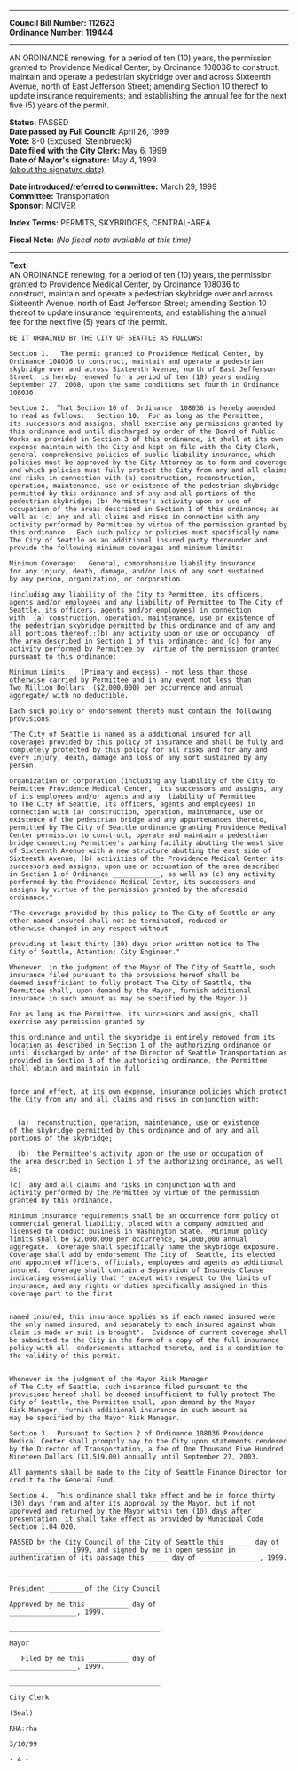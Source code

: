 * * * * *  
  
**Council Bill Number: [](#h0)[](#h2)112623**   
**Ordinance Number: 119444**  
  
* * * * *  
  
AN ORDINANCE renewing, for a period of ten (10) years, the permission granted to Providence Medical Center, by Ordinance 108036 to construct, maintain and operate a pedestrian skybridge over and across Sixteenth Avenue, north of East Jefferson Street; amending Section 10 thereof to update insurance requirements; and establishing the annual fee for the next five (5) years of the permit.  
  
**Status:** PASSED   
**Date passed by Full Council:** April 26, 1999   
**Vote:** 8-0 (Excused: Steinbrueck)   
**Date filed with the City Clerk:** May 6, 1999   
**Date of Mayor's signature:** May 4, 1999   
[(about the signature date)](/~public/approvaldate.htm)   
  
  
**Date introduced/referred to committee:** March 29, 1999   
**Committee:** Transportation   
**Sponsor:** MCIVER   
  
**Index Terms:** PERMITS, SKYBRIDGES, CENTRAL-AREA  
  
**Fiscal Note:** *(No fiscal note available at this time)*  
  
* * * * *  
  
**Text**  
    AN ORDINANCE renewing, for a period of ten (10) years, the permission  
    granted to Providence Medical Center, by Ordinance 108036 to  
    construct, maintain and operate a pedestrian skybridge over and across  
    Sixteenth Avenue, north of East Jefferson Street; amending Section 10  
    thereof to update insurance requirements; and establishing the annual  
    fee for the next five (5) years of the permit.  
  
    BE IT ORDAINED BY THE CITY OF SEATTLE AS FOLLOWS:  
  
    Section 1.   The permit granted to Providence Medical Center, by  
    Ordinance 108036 to construct, maintain and operate a pedestrian  
    skybridge over and across Sixteenth Avenue, north of East Jefferson  
    Street, is hereby renewed for a period of ten (10) years ending  
    September 27, 2008, upon the same conditions set fourth in Ordinance  
    108036.  
  
    Section 2.  That Section 10 of  Ordinance  108036 is hereby amended  
    to read as follows:   Section 10.  For as long as the Permittee,  
    its successors and assigns, shall exercise any permissions granted by  
    this ordinance and until discharged by order of the Board of Public  
    Works as provided in Section 3 of this ordinance, it shall at its own  
    expense maintain with the City and kept on file with the City Clerk,  
    general comprehensive policies of public liability insurance, which  
    policies must be approved by the City Attorney as to form and coverage  
    and which policies must fully protect the City from any and all claims  
    and risks in connection with (a) construction, reconstruction,  
    operation, maintenance, use or existence of the pedestrian skybridge  
    permitted by this ordinance and of any and all portions of the  
    pedestrian skybridge; (b) Permittee's activity upon or use of  
    occupation of the areas described in Section 1 of this ordinance; as  
    well as (c) any and all claims and risks in connection with any  
    activity performed by Permittee by virtue of the permission granted by  
    this ordinance.  Each such policy or policies must specifically name  
    The City of Seattle as an additional insured party thereunder and  
    provide the following minimum coverages and minimum limits:  
  
    Minimum Coverage:   General, comprehensive liability insurance  
    for any injury, death, damage, and/or loss of any sort sustained  
    by any person, organization, or corporation  
  
    (including any liability of the City to Permittee, its officers,  
    agents and/or employees and any liability of Permittee to The City of  
    Seattle, its officers, agents and/or employees) in connection  
    with: (a) construction, operation, maintenance, use or existence of  
    the pedestrian skybridge permitted by this ordinance and of any and  
    all portions thereof,;(b) any activity upon or use or occupancy  of  
    the area described in Section 1 of this ordinance; and (c) for any  
    activity performed by Permittee by  virtue of the permission granted  
    pursuant to this ordinance:  
  
    Minimum Limits:   (Primary and excess) - not less than those  
    otherwise carried by Permittee and in any event not less than  
    Two Million Dollars  ($2,000,000) per occurrence and annual  
    aggregate/ with no deductible.  
  
    Each such policy or endorsement thereto must contain the following  
    provisions:  
  
    "The City of Seattle is named as a additional insured for all  
    coverages provided by this policy of insurance and shall be fully and  
    completely protected by this policy for all risks and for any and  
    every injury, death, damage and loss of any sort sustained by any  
    person,  
  
    organization or corporation (including any liability of the City to  
    Permittee Providence Medical Center,  its successors and assigns, any  
    of its employees and/or agents and any  liability of Permittee  
    to The City of Seattle, its officers, agents and employees) in  
    connection with (a) construction, operation, maintenance, use or  
    existence of the pedestrian bridge and any appurtenances thereto,  
    permitted by The City of Seattle ordinance granting Providence Medical  
    Center permission to construct, operate and maintain a pedestrian  
    bridge connecting Permittee's parking facility abutting the west side  
    of Sixteenth Avenue with a new structure abutting the east side of  
    Sixteenth Avenue; (b) activities of the Providence Medical Center its  
    successors and assigns, upon use or occupation of the area described  
    in Section 1 of Ordinance ____________, as well as (c) any activity  
    performed by the Providence Medical Center, its successors and  
    assigns by virtue of the permission granted by the aforesaid  
    ordinance."  
  
    "The coverage provided by this policy to The City of Seattle or any  
    other named insured shall not be terminated, reduced or  
    otherwise changed in any respect without  
  
    providing at least thirty (30) days prior written notice to The  
    City of Seattle, Attention: City Engineer."  
  
    Whenever, in the judgment of the Mayor of The City of Seattle, such  
    insurance filed pursuant to the provisions hereof shall be  
    deemed insufficient to fully protect The City of Seattle, the  
    Permittee shall, upon demand by the Mayor, furnish additional  
    insurance in such amount as may be specified by the Mayor.))  
  
    For as long as the Permittee, its successors and assigns, shall  
    exercise any permission granted by  
  
    this ordinance and until the skybridge is entirely removed from its  
    location as described in Section 1 of the authorizing ordinance or  
    until discharged by order of the Director of Seattle Transportation as  
    provided in Section 3 of the authorizing ordinance, the Permittee  
    shall obtain and maintain in full  
  
  
    force and effect, at its own expense, insurance policies which protect  
    the City from any and all claims and risks in conjunction with:  
  
  
      (a)  reconstruction, operation, maintenance, use or existence  
    of the skybridge permitted by this ordinance and of any and all  
    portions of the skybridge;   
  
      (b)  the Permittee's activity upon or the use or occupation of  
    the area described in Section 1 of the authorizing ordinance, as well  
    as;  
  
    (c)  any and all claims and risks in conjunction with and  
    activity performed by the Permittee by virtue of the permission  
    granted by this ordinance.  
  
    Minimum insurance requirements shall be an occurrence form policy of  
    commercial general liability, placed with a company admitted and  
    licensed to conduct business in Washington State.  Minimum policy  
    limits shall be $2,000,000 per occurrence, $4,000,000 annual  
    aggregate.  Coverage shall specifically name the skybridge exposure.  
    Coverage shall add by endorsement The City of  Seattle, its elected  
    and appointed officers, officials, employees and agents as additional  
    insured.  Coverage shall contain a Separation of Insureds Clause  
    indicating essentially that " except with respect to the limits of  
    insurance, and any rights or duties specifically assigned in this  
    coverage part to the first  
  
  
    named insured, this insurance applies as if each named insured were  
    the only named insured, and separately to each insured against whom  
    claim is made or suit is brought".  Evidence of current coverage shall  
    be submitted to the City in the form of a copy of the full insurance  
    policy with all  endorsements attached thereto, and is a condition to  
    the validity of this permit.  
  
  
    Whenever in the judgment of the Mayor Risk Manager  
    of The City of Seattle, such insurance filed pursuant to the  
    provisions hereof shall be deemed insufficient to fully protect The  
    City of Seattle, the Permittee shall, upon demand by the Mayor  
    Risk Manager, furnish additional insurance in such amount as  
    may be specified by the Mayor Risk Manager.  
  
    Section 3.  Pursuant to Section 2 of Ordinance 108036 Providence  
    Medical Center shall promptly pay to the City upon statements rendered  
    by the Director of Transportation, a fee of One Thousand Five Hundred  
    Nineteen Dollars ($1,519.00) annually until September 27, 2003.  
  
    All payments shall be made to the City of Seattle Finance Director for  
    credit to the General Fund.  
  
    Section 4.  This ordinance shall take effect and be in force thirty  
    (30) days from and after its approval by the Mayor, but if not  
    approved and returned by the Mayor within ten (10) days after  
    presentation, it shall take effect as provided by Municipal Code  
    Section 1.04.020.  
  
    PASSED by the City Council of the City of Seattle this ______ day of  
    ______________, 1999, and signed by me in open session in  
    authentication of its passage this _____ day of _______________, 1999.  
  
    ______________________________________  
  
    President _________of the City Council  
  
    Approved by me this __________ day of  
    _________________, 1999.  
  
    ______________________________________  
  
    Mayor  
  
       Filed by me this __________ day of  
    _________________, 1999.  
  
    ______________________________________  
  
    City Clerk  
  
    (Seal)  
  
    RHA:rha  
  
    3/10/99  
  
    - 4 -  
